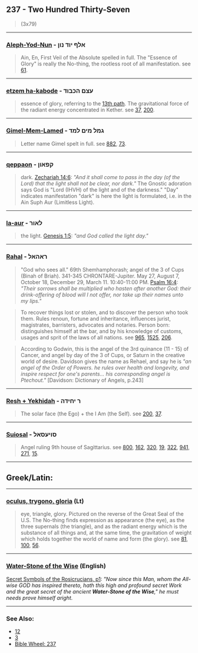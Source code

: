 ## 237 - Two Hundred Thirty-Seven
> (3x79)

---

### [Aleph-Yod-Nun](/keys/ALP.IVD.NVN) - אלף יוד נון
> Ain, En, First Veil of the Absolute spelled in full. The "Essence of Glory" is really the No-thing, the rootless root of all manifestation. see [61](61).

---

### [etzem ha-kabode](/keys/OTzM.HKBVD) - עצם הכבוד
> essence of glory, referring to the [13th path](13). The gravitational force of the radiant energy concentrated in Kether. see [37](37), [200](200).

---

### [Gimel-Mem-Lamed](/keys/GML.MIM.LMD) - גמל מים למד
> Letter name Gimel spelt in full. see [882](882), [73](73).

---

### [qeppaon](/keys/QPAVN) - קפאון
> dark. [Zechariah 14:6](http://biblehub.com/zechariah/14-6.htm): *"And it shall come to pass in the day (of the Lord) that the light shall not be clear, nor dark."* The Gnostic adoration says God is "Lord (IHVH) of the light and of the darkness." "Day" indicates manifestation "dark" is here the light is formulated, i.e. in the Ain Suph Aur (Limitless Light).

---

### [la-aur](/keys/LAVR) - לאור
> the light. [Genesis 1:5](http://biblehub.com/genesis/1-5.htm): *"and God called the light day."*

---

### [Rahal](/keys/RAHAL) - ראהאל
> "God who sees all." 69th Shemhamphorash; angel of the 3 of Cups (Binah of Briah). 341-345 CHRONTARE-Jupiter. May 27, August 7, October 18, December 29, March 11. 10:40-11:00 PM. [Psalm 16:4](http://biblehub.com/psalms/16-4.htm): *"Their sorrows shall be multiplied who hasten after another God: their drink-offering of blood will I not offer, nor take up their names unto my lips."*

> To recover things lost or stolen, and to discover the person who took them. Rules renoun, fortune and inheritance, influences jurist, magistrates, barristers, advocates and notaries. Person born: distinguishes himself at the bar, and by his knowledge of customs, usages and sprit of the laws of all nations. see [965](965), [1525](1525), [206](206).

> According to Godwin, this is the angel of the 3rd quinance (11 - 15) of Cancer, and angel by day of the 3 of Cups, or Saturn in the creative world of desire. Davidson gives the name as Rehael, and say he is *"an angel of the Order of Powers. he rules over health and longevity, and inspire respect for one's parents... his corresponding angel is Ptechout."* [Davidson: Dictionary of Angels, p.243]

---

### [Resh + Yekhidah](/keys/R.IChIDH) - ר יחידה
> The solar face (the Ego) + the I Am (the Self). see [200](200), [37](37).

---

### [Suiosal](/keys/SVIOSAL) - סויעסאל
> Angel ruling 9th house of Sagittarius. see [800](800), [162](162), [320](320), [19](19), [322](322), [941](941), [271](271), [15](15).

---

## Greek/Latin:

---

### [oculus, trygono, gloria](/latin?word=oculus+trygono+gloria) (Lt)
> eye, triangle, glory. Pictured on the reverse of the Great Seal of the U.S. The No-thing finds expression as appearance (the eye), as the three supernals (the triangle), and as the radiant energy which is the substance of all things and, at the same time, the gravitation of weight which holds together the world of name and form (the glory). see [81](81), [100](100), [56](56).

---

### [Water-Stone of the Wise](/english?word=Water-Stone+of+the+Wise) (English)
[Secret Symbols of the Rosicrucians, p1](https://archive.org/details/SecretSymbolsOfTheRosicrucians/page/n2): *"Now since this Man, whom the All-wise GOD has inspired thereto, hath this high and profound secret Work and the great secret of the ancient **Water-Stone of the Wise**," he must needs prove himself aright.*

---

### See Also:

- [12](12)
- [3](3)
- [Bible Wheel: 237](https://www.biblewheel.com//GR/GR_Database.php?SearchBy_Gematria=237)

